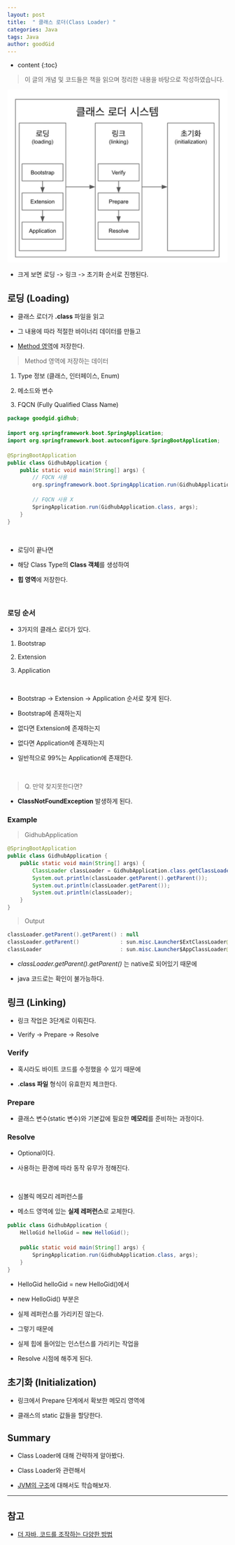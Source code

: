 ```yaml
---
layout: post
title:  " 클래스 로더(Class Loader) "
categories: Java
tags: Java
author: goodGid
---
```

* content
{:toc}

> 이 글의 개념 및 코드들은 책을 읽으며 정리한 내용을 바탕으로 작성하였습니다.

![](/assets/img/java/Java-Class-Loader_1.png)

* 크게 보면 로딩 -> 링크 -> 초기화 순서로 진행된다.

## 로딩 (Loading)

* 클래스 로더가 **.class** 파일을 읽고 

* 그 내용에 따라 적절한 바이너리 데이터를 만들고

* [Method 영역]({{site.url}}/Java-JVM/#메서드-영역)에 저장한다.

> Method 영역에 저장하는 데이터

1. Type 정보 (클래스, 인터페이스, Enum)

2. 메소드와 변수

3. FQCN (Fully Qualified Class Name)

``` java
package goodgid.gidhub;

import org.springframework.boot.SpringApplication;
import org.springframework.boot.autoconfigure.SpringBootApplication;

@SpringBootApplication
public class GidhubApplication {
    public static void main(String[] args) {
        // FQCN 사용
        org.springframework.boot.SpringApplication.run(GidhubApplication.class, args);

        // FQCN 사용 X
        SpringApplication.run(GidhubApplication.class, args);
    }
}
```







<br>

* 로딩이 끝나면

* 해당 Class Type의 **Class 객체**를 생성하여

* **힙 영역**에 저장한다.
 
<br>

### 로딩 순서

* 3가지의 클래스 로더가 있다.

1. Bootstrap

2. Extension

3. Application

<br>

* Bootstrap -> Extension -> Application 순서로 찾게 된다.

* Bootstrap에 존재하는지 

* 없다면 Extension에 존재하는지

* 없다면 Application에 존재하는지

* 일반적으로 99%는 Application에 존재한다.

<br>

> Q. 만약 찾지못한다면?

* **ClassNotFoundException** 발생하게 된다.


### Example

> GidhubApplication

``` java
@SpringBootApplication
public class GidhubApplication {
    public static void main(String[] args) {
        ClassLoader classLoader = GidhubApplication.class.getClassLoader();
        System.out.println(classLoader.getParent().getParent());
        System.out.println(classLoader.getParent());
        System.out.println(classLoader);   
    }
}
```

> Output

``` java
classLoader.getParent().getParent() : null
classLoader.getParent()             : sun.misc.Launcher$ExtClassLoader@31d3619b
classLoader                         : sun.misc.Launcher$AppClassLoader@18b4aac2
```

* *classLoader.getParent().getParent()* 는 native로 되어있기 때문에

* java 코드로는 확인이 불가능하다.





## 링크 (Linking)

* 링크 작업은 3단계로 이뤄진다.

* Verify -> Prepare -> Resolve



### Verify 

* 혹시라도 바이트 코드를 수정했을 수 있기 때문에

* **.class 파일** 형식이 유효한지 체크한다.



### Prepare

* 클래스 변수(static 변수)와 기본값에 필요한 **메모리**를 준비하는 과정이다.



### Resolve

* Optional이다.

* 사용하는 환경에 따라 동작 유무가 정해진다.

<br>

* 심볼릭 메모리 레퍼런스를 

* 메소드 영역에 있는 **실제 레퍼런스**로 교체한다.



``` java
public class GidhubApplication {
    HelloGid helloGid = new HelloGid();

    public static void main(String[] args) {
        SpringApplication.run(GidhubApplication.class, args);
    }
} 
```

* HelloGid helloGid = new HelloGid()에서 

* new HelloGid() 부분은

* 실제 레퍼런스를 가리키진 않는다.

* 그렇기 때문에 

* 실제 힙에 들어있는 인스턴스를 가리키는 작업을 

* Resolve 시점에 해주게 된다.





## 초기화 (Initialization)

* 링크에서 Prepare 단계에서 확보한 메모리 영역에

* 클래스의 static 값들을 할당한다. 


## Summary

* Class Loader에 대해 간략하게 알아봤다.

* Class Loader와 관련해서

* [JVM의 구조]({{site.url}}/Java-JVM)에 대해서도 학습해보자.


---

## 참고

* [더 자바, 코드를 조작하는 다양한 방법](https://www.inflearn.com/course/the-java-code-manipulation#)
